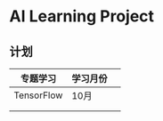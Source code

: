 # AI Learning Project

##  计划

| 专题学习   | 学习月份 |      |
| ---------- | -------- | ---- |
| TensorFlow | 10月     |      |
|            |          |      |
|            |          |      |





